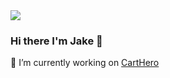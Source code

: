 <img src="https://i.redd.it/mf76q57c4hu21.png" />

### Hi there I'm Jake 👋

🛒 I’m currently working on [CartHero](https://carthero.io)
